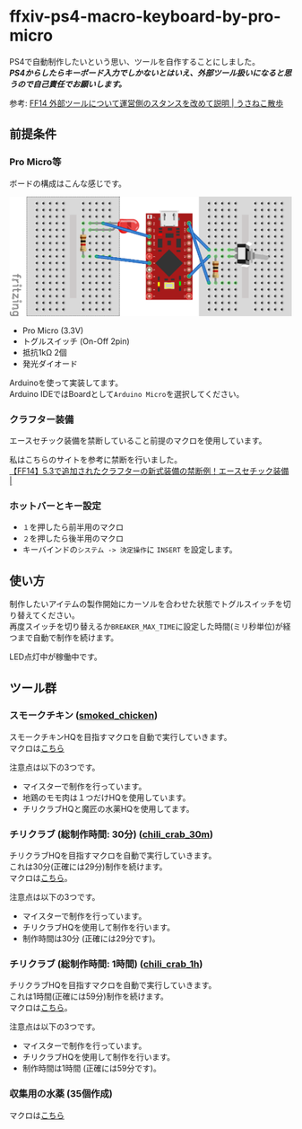 # ffxiv-ps4-macro-keyboard-by-pro-micro

PS4で自動制作したいという思い、ツールを自作することにしました。  
***PS4からしたらキーボード入力でしかないとはいえ、外部ツール扱いになると思うので自己責任でお願いします。***  

参考: [FF14 外部ツールについて運営側のスタンスを改めて説明 | うさねこ散歩](http://next-innovation-fuk.com/2020/02/09/ff14-%e5%a4%96%e9%83%a8%e3%83%84%e3%83%bc%e3%83%ab%e3%81%ab%e3%81%a4%e3%81%84%e3%81%a6%e9%81%8b%e5%96%b6%e5%81%b4%e3%81%ae%e3%82%b9%e3%82%bf%e3%83%b3%e3%82%b9%e3%82%92%e6%94%b9%e3%82%81%e3%81%a6/)

## 前提条件
### Pro Micro等
ボードの構成はこんな感じです。

![board](board.png)

- Pro Micro (3.3V)
- トグルスイッチ (On-Off 2pin)
- 抵抗1kΩ 2個
- 発光ダイオード

Arduinoを使って実装してます。  
Arduino IDEではBoardとして`Arduino Micro`を選択してください。

### クラフター装備
エースセチック装備を禁断していること前提のマクロを使用しています。

私はこちらのサイトを参考に禁断を行いました。  
[【FF14】5.3で追加されたクラフターの新式装備の禁断例！エースセチック装備 |](https://portfolio-navigation.com/%E3%80%90ff14%E3%80%915-3%E3%81%A7%E8%BF%BD%E5%8A%A0%E3%81%95%E3%82%8C%E3%81%9F%E3%82%AF%E3%83%A9%E3%83%95%E3%82%BF%E3%83%BC%E3%81%AE%E6%96%B0%E5%BC%8F%E8%A3%85%E5%82%99%E3%81%AE%E7%A6%81%E6%96%AD)

### ホットバーとキー設定
- `１`を押したら前半用のマクロ
- `２`を押したら後半用のマクロ
- キーバインドの`システム -> 決定操作`に `INSERT` を設定します。

## 使い方
制作したいアイテムの製作開始にカーソルを合わせた状態でトグルスイッチを切り替えてください。  
再度スイッチを切り替えるか`BREAKER_MAX_TIME`に設定した時間(ミリ秒単位)が経つまで自動で制作を続けます。  

LED点灯中が稼働中です。

## ツール群
### スモークチキン ([smoked_chicken](smoked_chicken/smoked_chicken.ino))
スモークチキンHQを目指すマクロを自動で実行していきます。  
マクロは[こちら](https://ffxivteamcraft.com/simulator/31901/34569/aXJw2T3AydwYvlm5r6Uw?stats=2822/2783/569/80/1&food=30482,1&med=27959,1)

注意点は以下の3つです。
- マイスターで制作を行っています。
- 地鶏のモモ肉は１つだけHQを使用しています。
- チリクラブHQと魔匠の水薬HQを使用してます。

### チリクラブ (総制作時間: 30分) ([chili_crab_30m](chili_crab_30m/chili_crab_30m.ino))
チリクラブHQを目指すマクロを自動で実行していきます。  
これは30分(正確には29分)制作を続けます。  
マクロは[こちら](https://ffxivteamcraft.com/simulator/30482/33950/jrfG5AosSsLANcX21Pik?stats=2822/2783/569/80/1&food=30482,1)。

注意点は以下の3つです。
- マイスターで制作を行っています。
- チリクラブHQを使用して制作を行います。
- 制作時間は30分 (正確には29分です)。

### チリクラブ (総制作時間: 1時間) ([chili_crab_1h](chili_crab_1h/chili_crab_1h.ino))
チリクラブHQを目指すマクロを自動で実行していきます。  
これは1時間(正確には59分)制作を続けます。  
マクロは[こちら](https://ffxivteamcraft.com/simulator/30482/33950/jrfG5AosSsLANcX21Pik?stats=2822/2783/569/80/1&food=30482,1)。

注意点は以下の3つです。
- マイスターで制作を行っています。
- チリクラブHQを使用して制作を行います。
- 制作時間は1時間 (正確には59分です)。

### 収集用の水薬 (35個作成)

マクロは[こちら](https://ffxivteamcraft.com/simulator/31074/34151/yY7fbYxKDohrgT3W5LzJ?stats=2822/2783/596/80/1)